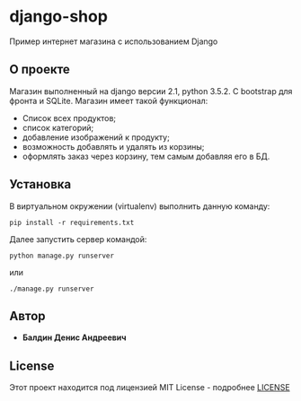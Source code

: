 # django-shop

Пример интернет магазина с использованием Django

## О проекте

Магазин выполненный на django версии 2.1, python 3.5.2. С bootstrap для фронта и SQLite.
Магазин имеет такой функционал:
- Список всех продуктов;
- список категорий;
- добавление изображений к продукту;
- возможность добавлять и удалять из корзины;
- оформлять заказ через корзину, тем самым добавляя его в БД.

## Установка

В виртуальном окружении (virtualenv) выполнить данную команду:
```
pip install -r requirements.txt
```
Далее запустить сервер командой:
```
python manage.py runserver
```
или
```
./manage.py runserver
```


## Автор

* **Балдин Денис Андреевич**

## License

Этот проект находится под лицензией MIT License - подробнее [LICENSE](LICENSE.md)
